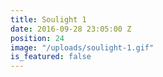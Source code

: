 ```yaml
---
title: Soulight 1
date: 2016-09-28 23:05:00 Z
position: 24
image: "/uploads/soulight-1.gif"
is_featured: false
---
```


